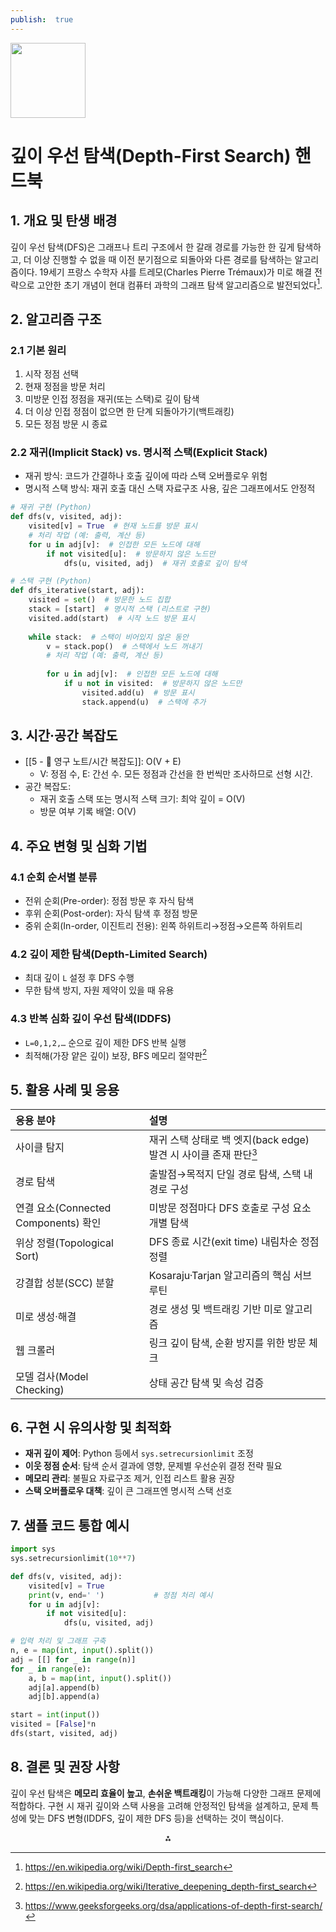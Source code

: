```yaml
---
publish:  true
---
```


<img src="https://r2cdn.perplexity.ai/pplx-full-logo-primary-dark%402x.png" class="logo" width="120"/>

# 깊이 우선 탐색(Depth-First Search) 핸드북

## 1. 개요 및 탄생 배경

깊이 우선 탐색(DFS)은 그래프나 트리 구조에서 한 갈래 경로를 가능한 한 깊게 탐색하고, 더 이상 진행할 수 없을 때 이전 분기점으로 되돌아와 다른 경로를 탐색하는 알고리즘이다. 19세기 프랑스 수학자 샤를 트레모(Charles Pierre Trémaux)가 미로 해결 전략으로 고안한 초기 개념이 현대 컴퓨터 과학의 그래프 탐색 알고리즘으로 발전되었다[^1].

## 2. 알고리즘 구조

### 2.1 기본 원리

1) 시작 정점 선택
2) 현재 정점을 방문 처리
3) 미방문 인접 정점을 재귀(또는 스택)로 깊이 탐색
4) 더 이상 인접 정점이 없으면 한 단계 되돌아가기(백트래킹)
5) 모든 정점 방문 시 종료

### 2.2 재귀(Implicit Stack) vs. 명시적 스택(Explicit Stack)

- 재귀 방식: 코드가 간결하나 호출 깊이에 따라 스택 오버플로우 위험
- 명시적 스택 방식: 재귀 호출 대신 스택 자료구조 사용, 깊은 그래프에서도 안정적

```python
# 재귀 구현 (Python)
def dfs(v, visited, adj):
    visited[v] = True  # 현재 노드를 방문 표시
    # 처리 작업 (예: 출력, 계산 등)
    for u in adj[v]:  # 인접한 모든 노드에 대해
        if not visited[u]:  # 방문하지 않은 노드만
            dfs(u, visited, adj)  # 재귀 호출로 깊이 탐색
```

```python
# 스택 구현 (Python)
def dfs_iterative(start, adj):
    visited = set()  # 방문한 노드 집합
    stack = [start]  # 명시적 스택 (리스트로 구현)
    visited.add(start)  # 시작 노드 방문 표시
    
    while stack:  # 스택이 비어있지 않은 동안
        v = stack.pop()  # 스택에서 노드 꺼내기
        # 처리 작업 (예: 출력, 계산 등)
        
        for u in adj[v]:  # 인접한 모든 노드에 대해
            if u not in visited:  # 방문하지 않은 노드만
                visited.add(u)  # 방문 표시
                stack.append(u)  # 스택에 추가
```


## 3. 시간·공간 복잡도

- [[5 - 💎 영구 노트/시간 복잡도]]: O(V + E)
    - V: 정점 수, E: 간선 수. 모든 정점과 간선을 한 번씩만 조사하므로 선형 시간.
- 공간 복잡도:
    - 재귀 호출 스택 또는 명시적 스택 크기: 최악 깊이 = O(V)
    - 방문 여부 기록 배열: O(V)


## 4. 주요 변형 및 심화 기법

### 4.1 순회 순서별 분류

- 전위 순회(Pre-order): 정점 방문 후 자식 탐색
- 후위 순회(Post-order): 자식 탐색 후 정점 방문
- 중위 순회(In-order, 이진트리 전용): 왼쪽 하위트리→정점→오른쪽 하위트리


### 4.2 깊이 제한 탐색(Depth-Limited Search)

- 최대 깊이 `L` 설정 후 DFS 수행
- 무한 탐색 방지, 자원 제약이 있을 때 유용


### 4.3 반복 심화 깊이 우선 탐색(IDDFS)

- `L=0,1,2,…` 순으로 깊이 제한 DFS 반복 실행
- 최적해(가장 얕은 깊이) 보장, BFS 메모리 절약판[^2]


## 5. 활용 사례 및 응용

| 응용 분야 | 설명 |
| :-- | :-- |
| 사이클 탐지 | 재귀 스택 상태로 백 엣지(back edge) 발견 시 사이클 존재 판단[^3] |
| 경로 탐색 | 출발점→목적지 단일 경로 탐색, 스택 내 경로 구성 |
| 연결 요소(Connected Components) 확인 | 미방문 정점마다 DFS 호출로 구성 요소 개별 탐색 |
| 위상 정렬(Topological Sort) | DFS 종료 시간(exit time) 내림차순 정점 정렬 |
| 강결합 성분(SCC) 분할 | Kosaraju·Tarjan 알고리즘의 핵심 서브루틴 |
| 미로 생성·해결 | 경로 생성 및 백트래킹 기반 미로 알고리즘 |
| 웹 크롤러 | 링크 깊이 탐색, 순환 방지를 위한 방문 체크 |
| 모델 검사(Model Checking) | 상태 공간 탐색 및 속성 검증 |

## 6. 구현 시 유의사항 및 최적화

- **재귀 깊이 제어**: Python 등에서 `sys.setrecursionlimit` 조정
- **이웃 정점 순서**: 탐색 순서 결과에 영향, 문제별 우선순위 결정 전략 필요
- **메모리 관리**: 불필요 자료구조 제거, 인접 리스트 활용 권장
- **스택 오버플로우 대책**: 깊이 큰 그래프엔 명시적 스택 선호


## 7. 샘플 코드 통합 예시

```python
import sys
sys.setrecursionlimit(10**7)

def dfs(v, visited, adj):
    visited[v] = True
    print(v, end=' ')           # 정점 처리 예시
    for u in adj[v]:
        if not visited[u]:
            dfs(u, visited, adj)

# 입력 처리 및 그래프 구축
n, e = map(int, input().split())
adj = [[] for _ in range(n)]
for _ in range(e):
    a, b = map(int, input().split())
    adj[a].append(b)
    adj[b].append(a)

start = int(input())
visited = [False]*n
dfs(start, visited, adj)
```


## 8. 결론 및 권장 사항

깊이 우선 탐색은 **메모리 효율이 높고**, **손쉬운 백트래킹**이 가능해 다양한 그래프 문제에 적합하다. 구현 시 재귀 깊이와 스택 사용을 고려해 안정적인 탐색을 설계하고, 문제 특성에 맞는 DFS 변형(IDDFS, 깊이 제한 DFS 등)을 선택하는 것이 핵심이다.

<div style="text-align: center">⁂</div>

[^1]: https://en.wikipedia.org/wiki/Depth-first_search

[^2]: https://en.wikipedia.org/wiki/Iterative_deepening_depth-first_search

[^3]: https://www.geeksforgeeks.org/dsa/applications-of-depth-first-search/

[^4]: https://profound.academy/ja/algorithms-data-structures/dfs-Hfp3FggTTjqlsuiDf6az

[^5]: https://www.datacamp.com/tutorial/depth-first-search-in-python

[^6]: https://www.programiz.com/dsa/graph-dfs

[^7]: https://e-words.jp/w/深さ優先探索.html

[^8]: https://www.tutorialspoint.com/data_structures_algorithms/depth_first_traversal.htm

[^9]: https://www.youtube.com/watch?v=Urx87-NMm6c

[^10]: https://qiita.com/drken/items/4a7869c5e304883f539b

[^11]: https://www.youtube.com/watch?v=by93qH4ACxo

[^12]: https://www.numberanalytics.com/blog/depth-first-search-detailed-exploration

[^13]: https://algo-logic.info/dfs/

[^14]: https://www.youtube.com/watch?v=PMMc4VsIacU

[^15]: https://brilliant.org/wiki/depth-first-search-dfs/

[^16]: https://zenn.dev/convers39/articles/1c315cd96a991f

[^17]: https://www.hackerearth.com/practice/algorithms/graphs/depth-first-search/tutorial/

[^18]: https://www.simplilearn.com/tutorials/data-structure-tutorial/dfs-algorithm

[^19]: https://ja.wikipedia.org/wiki/深さ優先探索

[^20]: https://www.geeksforgeeks.org/dsa/depth-first-search-or-dfs-for-a-graph/

[^21]: https://qiita.com/drken/items/a803d4fc4a727e02f7ba

[^22]: https://neo4j.com/docs/graph-data-science/current/algorithms/dfs/

[^23]: https://acim.nidec.com/drives/control-techniques/-/media/Project/Nidec/ControlTechniques/Documents/Datasheets/DFS-Series-Datasheet.pdf

[^24]: https://cp-algorithms.com/graph/depth-first-search.html

[^25]: https://ai2-iiith.vlabs.ac.in/exp/iterative-deepening-dfs/theory.html

[^26]: https://www.numberanalytics.com/blog/unlocking-depth-first-search-dfs

[^27]: https://www.baeldung.com/cs/iterative-deepening-vs-depth-first-search

[^28]: https://youcademy.org/graph-dfs-applications/

[^29]: https://acim.nidec.com/en/drives/control-techniques/Products/High-Performance-Drives/DFS-High-Power-Freestanding-Drives

[^30]: https://www.puppygraph.com/blog/graph-traversal

[^31]: https://academy.finxter.com/python-iterative-deepening-depth-first-search-dfs-algorithm/

[^32]: https://scigate.com.sg/products/23-control-techniques/6658-unidrive-dfs-series-variants

[^33]: https://robertsweeneyblanco.github.io/Programming_for_Mathematical_Applications/content/Graphs/Graph_Algorithms.html

[^34]: https://www.geeksforgeeks.org/dsa/iterative-deepening-searchids-iterative-deepening-depth-first-searchiddfs/

[^35]: https://memgraph.com/blog/graph-algorithms-applications

[^36]: https://www.youtube.com/watch?v=BK8cEWKHCkY

[^37]: https://www.geeksforgeeks.org/dsa/graph-data-structure-and-algorithms/

[^38]: https://cs.stanford.edu/people/eroberts/courses/soco/projects/2003-04/intelligent-search/inter.html

[^39]: https://library.fiveable.me/introduction-algorithms/unit-8/depth-first-search-dfs-algorithm-applications/study-guide/fDGXBDTWc0KZUTM8

